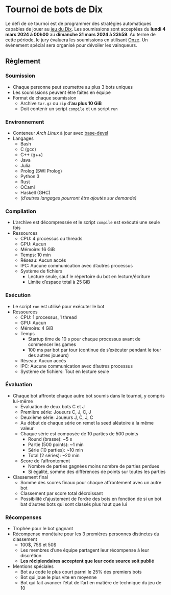 # Tournoi de bots de Dix

Le défi de ce tournoi est de programmer des stratégies automatiques capables de jouer au [jeu du Dix](https://wiki.aediroum.ca/wiki/Jeu_du_10).
Les soumissions sont acceptées du **lundi 4 mars 2024 à 00h00** au **dimanche 31 mars 2024 à 23h59**.
Au terme de cette période, le jury évaluera les soumissions en utilisant [Onze](https://github.com/matteodelabre/onze).
Un événement spécial sera organisé pour dévoiler les vainqueurs.

## Règlement

### Soumission

- Chaque personne peut soumettre au plus 3 bots uniques
- Les soumissions peuvent être faites en équipe
- Format de chaque soumission
    - Archive `tar.gz` ou `zip` d’**au plus 10 GiB**
    - Doit contenir un script `compile` et un script `run`

### Environnement

- Conteneur _Arch Linux_ à jour avec [base-devel](https://archlinux.org/packages/core/any/base-devel/)
- Langages
    - Bash
    - C (gcc)
    - C++ (g++)
    - Java
    - Julia
    - Prolog (SWI Prolog)
    - Python 3
    - Rust
    - OCaml
    - Haskell (GHC)
    - _(d’autres langages pourront être ajoutés sur demande)_

### Compilation

- L’archive est décompressée et le script `compile` est exécuté une seule fois
- Ressources
    - CPU: 4 processus ou threads
    - GPU: Aucun
    - Mémoire: 16 GiB
    - Temps: 10 min
    - Réseau: Aucun accès
    - IPC: Aucune communication avec d’autres processus
    - Système de fichiers
        - Lecture seule, sauf le répertoire du bot en lecture/écriture
        - Limite d’espace total à 25 GiB

### Exécution

- Le script `run` est utilisé pour exécuter le bot
- Ressources
    - CPU: 1 processus, 1 thread
    - GPU: Aucun
    - Mémoire: 4 GiB
    - Temps
        - Startup time de 10 s pour chaque processus avant de commencer les games
        - 100 ms par bot par tour (continue de s’exécuter pendant le tour des autres joueurs)
    - Réseau: Aucun accès
    - IPC: Aucune communication avec d’autres processus
    - Système de fichiers: Tout en lecture seule

### Évaluation

- Chaque bot affronte chaque autre bot soumis dans le tournoi, y compris lui-même
    - Évaluation de deux bots C et J
    - Première série: Joueurs C, J, C, J
    - Deuxième série: Joueurs J, C, J, C
    - Au début de chaque série on remet la seed aléatoire à la même valeur
    - Chaque série est composée de 10 parties de 500 points
        - Round (brasse): ~5 s
        - Partie (500 points): ~1 min
        - Série (10 parties): ~10 min
        - Total (2 séries): ~20 min
    - Score de l’affrontement 
        - Nombre de parties gagnées moins nombre de parties perdues
        - Si égalité, somme des différences de points sur toutes les parties
- Classement final
    - Somme des scores finaux pour chaque affrontement avec un autre bot
    - Classement par score total décroissant
    - Possibilité d’ajustement de l’ordre des bots en fonction de si un bot bat d’autres bots qui sont classés plus haut que lui

### Récompenses

- Trophée pour le bot gagnant
- Récompense monétaire pour les 3 premières personnes distinctes du classement
    - 100\$, 75\$ et 50\$
    - Les membres d’une équipe partagent leur récompense à leur discrétion
    - **Les récipiendaires acceptent que leur code source soit publié**
- Mentions spéciales
    - Bot au code le plus court parmi le 25% des premiers bots
    - Bot qui joue le plus vite en moyenne
    - Bot qui fait avancer l’état de l’art en matière de technique du jeu de 10

